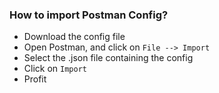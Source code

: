 ### How to import Postman Config? 

- Download the config file
- Open Postman, and click on `File --> Import`
- Select the .json file containing the config
- Click on `Import`
- Profit
